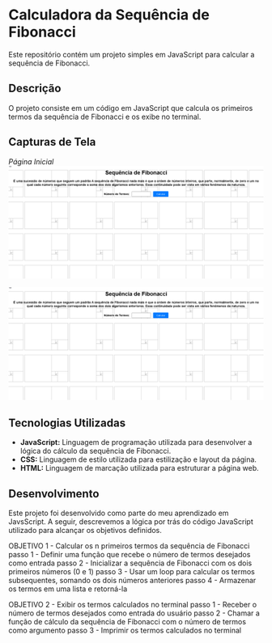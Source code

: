 # Calculadora da Sequência de Fibonacci 
Este repositório contém um projeto simples em JavaScript para calcular a sequência de Fibonacci.

## Descrição

O projeto consiste em um código em JavaScript que calcula os primeiros termos da sequência de Fibonacci e os exibe no terminal.

## Capturas de Tela
*Página Inicial*
![Captura de tela da página inicial](fibonacci.png)

![Captura de tela da página inicial](fibonacci.png)

## Tecnologias Utilizadas

- **JavaScript:** Linguagem de programação utilizada para desenvolver a lógica do cálculo da sequência de Fibonacci.
- **CSS:**  Linguagem de estilo utilizada para estilização e layout da página.
- **HTML:** Linguagem de marcação utilizada para estruturar a página web. 

## Desenvolvimento

Este projeto foi desenvolvido como parte do meu aprendizado em JavsScript. A seguir, descrevemos a lógica por trás do código JavaScript utilizado para alcançar os objetivos definidos.

OBJETIVO 1 - Calcular os n primeiros termos da sequência de Fibonacci
        passo 1 - Definir uma função que recebe o número de termos desejados como entrada
        passo 2 - Inicializar a sequência de Fibonacci com os dois primeiros números (0 e 1)
        passo 3 - Usar um loop para calcular os termos subsequentes, somando os dois números anteriores
        passo 4 - Armazenar os termos em uma lista e retorná-la

OBJETIVO 2 - Exibir os termos calculados no terminal
        passo 1 - Receber o número de termos desejados como entrada do usuário
        passo 2 - Chamar a função de cálculo da sequência de Fibonacci com o número de termos como argumento
        passo 3 - Imprimir os termos calculados no terminal



